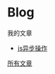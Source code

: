 # Blog

我的文章

* [js异步操作](https://github.com/snailTJ/Blog/issues/1)

[所有文章](https://github.com/snailTJ/Blog/issues)

